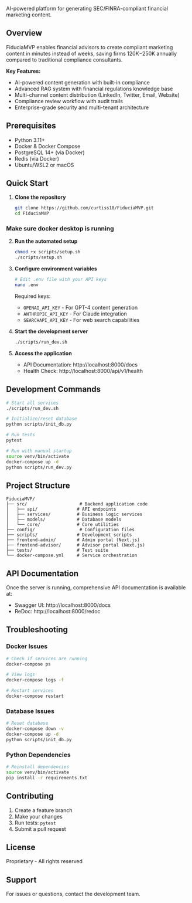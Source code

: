 AI-powered platform for generating SEC/FINRA-compliant financial marketing content.

## Overview

FiduciaMVP enables financial advisors to create compliant marketing content in minutes instead of weeks, saving firms $120K-$250K annually compared to traditional compliance consultants.

**Key Features:**
- AI-powered content generation with built-in compliance
- Advanced RAG system with financial regulations knowledge base
- Multi-channel content distribution (LinkedIn, Twitter, Email, Website)
- Compliance review workflow with audit trails
- Enterprise-grade security and multi-tenant architecture

## Prerequisites

- Python 3.11+
- Docker & Docker Compose
- PostgreSQL 14+ (via Docker)
- Redis (via Docker)
- Ubuntu/WSL2 or macOS

## Quick Start

1. **Clone the repository**
   ```bash
   git clone https://github.com/curtiss18/FiduciaMVP.git
   cd FiduciaMVP
   ```
### Make sure docker desktop is running

2. **Run the automated setup**
   ```bash
   chmod +x scripts/setup.sh
   ./scripts/setup.sh
   ```

3. **Configure environment variables**
   ```bash
   # Edit .env file with your API keys
   nano .env
   ```
   
   Required keys:
   - `OPENAI_API_KEY` - For GPT-4 content generation
   - `ANTHROPIC_API_KEY` - For Claude integration
   - `SEARCHAPI_API_KEY` - For web search capabilities

4. **Start the development server**
   ```bash
   ./scripts/run_dev.sh
   ```

5. **Access the application**
   - API Documentation: http://localhost:8000/docs
   - Health Check: http://localhost:8000/api/v1/health

## Development Commands

```bash
# Start all services
./scripts/run_dev.sh

# Initialize/reset database
python scripts/init_db.py

# Run tests
pytest

# Run with manual startup
source venv/bin/activate
docker-compose up -d
python scripts/run_dev.py
```

## Project Structure

```
FiduciaMVP/
├── src/                    # Backend application code
│   ├── api/               # API endpoints
│   ├── services/          # Business logic services
│   ├── models/            # Database models
│   └── core/              # Core utilities
├── config/                 # Configuration files
├── scripts/               # Development scripts
├── frontend-admin/        # Admin portal (Next.js)
├── frontend-advisor/      # Advisor portal (Next.js)
├── tests/                 # Test suite
└── docker-compose.yml     # Service orchestration
```

## API Documentation

Once the server is running, comprehensive API documentation is available at:
- Swagger UI: http://localhost:8000/docs
- ReDoc: http://localhost:8000/redoc

## Troubleshooting

### Docker Issues
```bash
# Check if services are running
docker-compose ps

# View logs
docker-compose logs -f

# Restart services
docker-compose restart
```

### Database Issues
```bash
# Reset database
docker-compose down -v
docker-compose up -d
python scripts/init_db.py
```

### Python Dependencies
```bash
# Reinstall dependencies
source venv/bin/activate
pip install -r requirements.txt
```

## Contributing

1. Create a feature branch
2. Make your changes
3. Run tests: `pytest`
4. Submit a pull request

## License

Proprietary - All rights reserved

## Support

For issues or questions, contact the development team.
